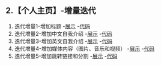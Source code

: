 ## 2.【个人主页】-增量迭代

1. 迭代增量1-增加标题
    -[展示](home01.html)
    -[代码](https://github.com/daweizh/h5/blob/master/demo/2.home/home01.html)
2. 迭代增量2-增加中文自我介绍
    -[展示](home02.html)
    -[代码](https://github.com/daweizh/h5/blob/master/demo/2.home/home02.html)
3. 迭代增量3-增加英文自我介绍
    -[展示](home03.html)
    -[代码](https://github.com/daweizh/h5/blob/master/demo/2.home/home03.html)
4. 迭代增量4-增加媒体内容（图片、音乐和视频）
    -[展示](home04.html)
    -[代码](https://github.com/daweizh/h5/blob/master/demo/2.home/home04.html)
5. 迭代增量5-增加跳转链接和分割
    -[展示](home05.html)
    -[代码](https://github.com/daweizh/h5/blob/master/demo/2.home/home05.html)




